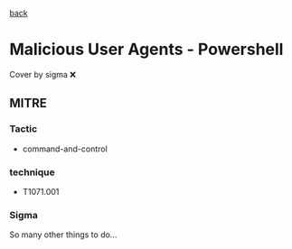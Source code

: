 [back](../index.md)
# Malicious User Agents - Powershell
Cover by sigma :x: 

## MITRE
### Tactic
  - command-and-control

### technique
  - T1071.001

### Sigma

 So many other things to do...